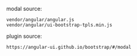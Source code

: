 modal source: 
 
	vendor/angular/angular.js
	vendor/angular/ui-bootstrap-tpls.min.js
	
plugin source:
	
	https://angular-ui.github.io/bootstrap/#/modal